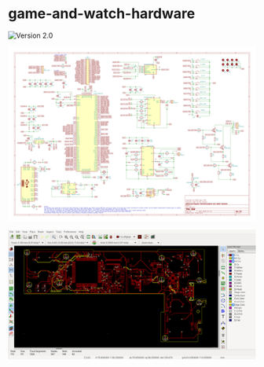 # game-and-watch-hardware
![Version 2.0](https://raw.githubusercontent.com/Upcycle-Electronics/game-and-watch-hardware/main/Images-Version-Current/GnWtrace3v0.jpg "Version 2.0")


![Version 1.1](https://raw.githubusercontent.com/Upcycle-Electronics/game-and-watch-hardware/main/Images-Version-Current/GnWschematic1v1.jpg "Version 1.1")


![progress](https://raw.githubusercontent.com/Upcycle-Electronics/game-and-watch-hardware/main/Images-Version-Current/workinprogress/progress.jpg "progress")

